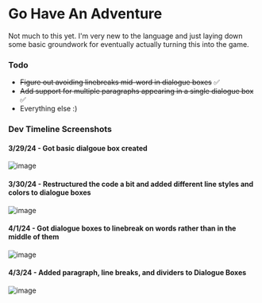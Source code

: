 # Go Have An Adventure

Not much to this yet. I'm very new to the language and just laying down some basic groundwork for eventually actually turning this into the game. 

### Todo
*  ~~Figure out avoiding linebreaks mid-word in dialogue boxes~~ ✅
*  ~~Add support for multiple paragraphs appearing in a single dialogue box~~ ✅
* Everything else :)

### Dev Timeline Screenshots

#### 3/29/24 - Got basic dialgoue box created
![image](https://github.com/jd13313/GoHaveAnAdventure/assets/31113043/83dcb6b7-6f35-4a7d-aa8d-f7bf9574b72c)

#### 3/30/24 - Restructured the code a bit and added different line styles and colors to dialogue boxes
![image](https://github.com/jd13313/GoHaveAnAdventure/assets/31113043/8b48eb9d-88f3-4cea-9f2d-946cb6d79ece)

#### 4/1/24 - Got dialogue boxes to linebreak on words rather than in the middle of them
![image](https://github.com/jd13313/GoHaveAnAdventure/assets/31113043/ae87fc3b-45d2-4893-9afe-79187312fd2d)

#### 4/3/24 - Added paragraph, line breaks, and dividers to Dialogue Boxes
![image](https://github.com/jd13313/GoHaveAnAdventure/assets/31113043/24d43b3a-7a27-4a7e-bdab-1abd0ad38bbc)



